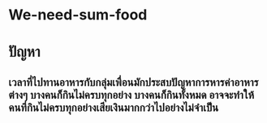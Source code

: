 # We-need-sum-food
<h1>ปัญหา</h1>
 <h2>เวลาที่ไปทานอาหารกับกลุ่มเพื่อนมักประสบปัญหาการหารค่าอาหารต่างๆ บางคนก็กินไม่ครบทุกอย่าง บางคนก็กินทั้งหมด 
 อาจจะทำให้คนที่กินไม่ครบทุกอย่างเสียเงินมากกว่าไปอย่างไม่จำเป็น</
